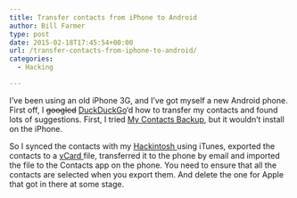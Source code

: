 ```yaml
---
title: Transfer contacts from iPhone to Android
author: Bill Farmer
type: post
date: 2015-02-18T17:45:54+00:00
url: /transfer-contacts-from-iphone-to-android/
categories:
  - Hacking

---
```

I&#8217;ve been using an old iPhone 3G, and I&#8217;ve got myself a new Android phone. First off, I <del>googled</del> <a href="https://duckduckgo.com" target="_blank">DuckDuckGo</a>&#8216;d how to transfer my contacts and found lots of suggestions. First, I tried <a href="https://itunes.apple.com/gb/app/my-contacts-backup/id446784593" target="_blank">My Contacts Backup</a>, but it wouldn&#8217;t install on the iPhone.

So I synced the contacts with my <a href="https://en.wikipedia.org/wiki/OSx86" target="_blank">Hackintosh </a>using iTunes, exported the contacts to a <a href="https://en.wikipedia.org/wiki/VCard" target="_blank">vCard </a>file, transferred it to the phone by email and imported the file to the Contacts app on the phone. You need to ensure that all the contacts are selected when you export them. And delete the one for Apple that got in there at some stage.